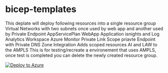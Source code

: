# bicep-templates
This deplate will deploy following resources into a single resource group
Virtual Networks with two subnets once used by web app and another used by Private Endpoint
AppServicePlan
WebApp
Application isnights and Log Analytics Workspace 
Azure Monitor Private Link Scope
priavte Endpoint with Private DNS Zone Integration
Adds scoped resources AI and LAW to the AMPLS
This is for testing/recreate a environement that uses AMPLS, once test is completed you can delete the newly created resource group.

[![Deploy to Azure](https://aka.ms/deploytoazurebutton)](https://raw.githubusercontent.com/arjun-ga/templates/main/azuredeploy.json)
